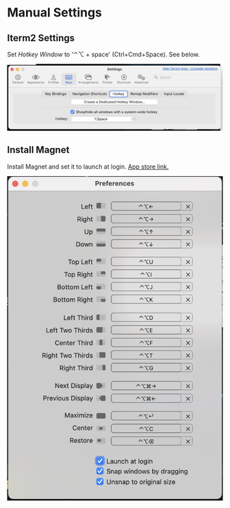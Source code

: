
# Manual Settings

## Iterm2 Settings

Set *Hotkey Window* to '⌃⌥ + space' (Ctrl+Cmd+Space). See below.

![Iterm2 hotkeys](assets/iterm2-hotkeys.png)

## Install Magnet

Install Magnet and set it to launch at login.
[App store link.](https://apps.apple.com/us/app/magnet/id441258766?mt=12)

![magnet settings](assets/magnet-settings.png)